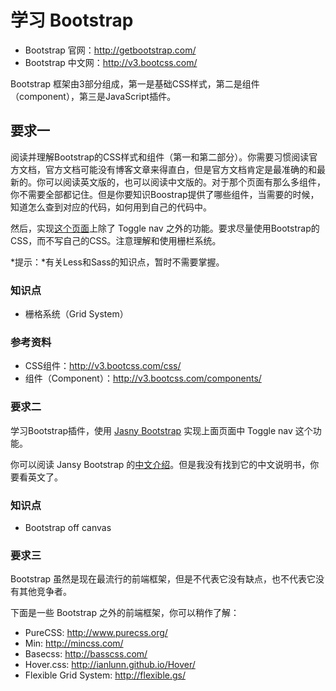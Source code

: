 # 学习 Bootstrap

- Bootstrap 官网：http://getbootstrap.com/
- Bootstrap 中文网：http://v3.bootcss.com/

Bootstrap 框架由3部分组成，第一是基础CSS样式，第二是组件（component），第三是JavaScript插件。

## 要求一

阅读并理解Bootstrap的CSS样式和组件（第一和第二部分）。你需要习惯阅读官方文档，官方文档可能没有博客文章来得直白，但是官方文档肯定是最准确的和最新的。你可以阅读英文版的，也可以阅读中文版的。对于那个页面有那么多组件，你不需要全部都记住。但是你要知识Boostrap提供了哪些组件，当需要的时候，知道怎么查到对应的代码，如何用到自己的代码中。

然后，实现[这个页面](http://getbootstrap.com/examples/offcanvas/)上除了 Toggle nav 之外的功能。要求尽量使用Bootstrap的CSS，而不写自己的CSS。注意理解和使用栅栏系统。

*提示：*有关Less和Sass的知识点，暂时不需要掌握。

### 知识点

- 栅格系统（Grid System）

### 参考资料

- CSS组件：http://v3.bootcss.com/css/
- 组件（Component）：http://v3.bootcss.com/components/

### 要求二

学习Bootstrap插件，使用 [Jasny Bootstrap](http://www.jasny.net/bootstrap/getting-started/) 实现上面页面中 Toggle nav 这个功能。

你可以阅读 Jansy Bootstrap 的[中文介绍](http://www.uedsc.com/jasny-bootstrap.html)。但是我没有找到它的中文说明书，你要看英文了。

### 知识点

- Bootstrap off canvas

### 要求三

Bootstrap 虽然是现在最流行的前端框架，但是不代表它没有缺点，也不代表它没有其他竞争者。

下面是一些 Bootstrap 之外的前端框架，你可以稍作了解：

- PureCSS: http://www.purecss.org/
- Min: http://mincss.com/
- Basecss: http://basscss.com/
- Hover.css: http://ianlunn.github.io/Hover/
- Flexible Grid System: http://flexible.gs/
